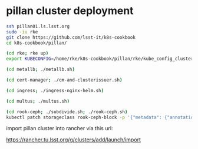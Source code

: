 pillan cluster deployment
=========================

```bash
ssh pillan01.ls.lsst.org
sudo -iu rke
git clone https://github.com/lsst-it/k8s-cookbook
cd k8s-cookbook/pillan/

(cd rke; rke up)
export KUBECONFIG=/home/rke/k8s-cookbook/pillan/rke/kube_config_cluster.yml

(cd metallb; ./metallb.sh)

(cd cert-manager; ./cm-and-clusterissuer.sh)

(cd ingress; ./ingress-nginx-helm.sh)

(cd multus; ./multus.sh)

(cd rook-ceph; ./subdivide.sh; ./rook-ceph.sh)
kubectl patch storageclass rook-ceph-block -p '{"metadata": {"annotations":{"storageclass.kubernetes.io/is-default-class":"true"}}}'

```

import pillan cluster into rancher via this url:

https://rancher.tu.lsst.org/g/clusters/add/launch/import

